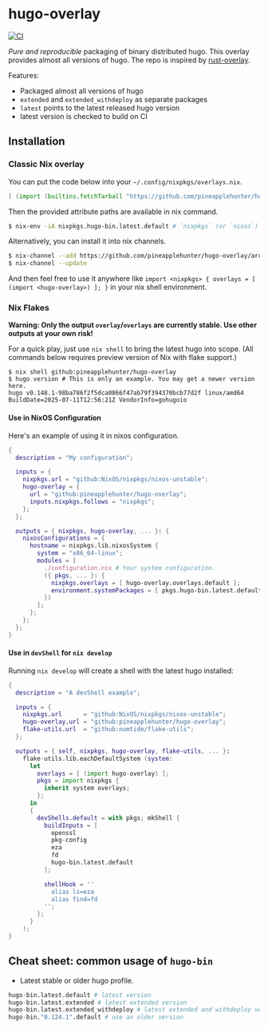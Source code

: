 # hugo-overlay
[![CI](https://github.com/pineapplehunter/hugo-overlay/actions/workflows/ci.yml/badge.svg)](https://github.com/pineapplehunter/hugo-overlay/actions/workflows/ci.yml)

_Pure and reproducible_ packaging of binary distributed hugo.
This overlay provides almost all versions of hugo.
The repo is inspired by [rust-overlay](https://github.com/oxalica/rust-overlay).

Features:

- Packaged almost all versions of hugo
- `extended` and `extended_withdeploy` as separate packages
- `latest` points to the latest released hugo version
- latest version is checked to build on CI

## Installation

### Classic Nix overlay

You can put the code below into your `~/.config/nixpkgs/overlays.nix`.
```nix
[ (import (builtins.fetchTarball "https://github.com/pineapplehunter/hugo-overlay/archive/main.tar.gz")) ]
```
Then the provided attribute paths are available in nix command.
```bash
$ nix-env -iA nixpkgs.hugo-bin.latest.default # `nixpkgs` (or `nixos`) is your nixpkgs channel name.
```

Alternatively, you can install it into nix channels.
```bash
$ nix-channel --add https://github.com/pineapplehunter/hugo-overlay/archive/main.tar.gz hugo-overlay
$ nix-channel --update
```
And then feel free to use it anywhere like
`import <nixpkgs> { overlays = [ (import <hugo-overlay>) ]; }` in your nix shell environment.

### Nix Flakes

**Warning: Only the output `overlay`/`overlays` are currently stable. Use other outputs at your own risk!**

For a quick play, just use `nix shell` to bring the latest hugo into scope.
(All commands below requires preview version of Nix with flake support.)
```shell
$ nix shell github:pineapplehunter/hugo-overlay
$ hugo version # This is only an example. You may get a newer version here.
hugo v0.148.1-98ba786f2f5dca0866f47ab79f394370bcb77d2f linux/amd64 BuildDate=2025-07-11T12:56:21Z VendorInfo=gohugoio
```

#### Use in NixOS Configuration

Here's an example of using it in nixos configuration.
```nix
{
  description = "My configuration";

  inputs = {
    nixpkgs.url = "github:NixOS/nixpkgs/nixos-unstable";
    hugo-overlay = {
      url = "github:pineapplehunter/hugo-overlay";
      inputs.nixpkgs.follows = "nixpkgs";
    };
  };

  outputs = { nixpkgs, hugo-overlay, ... }: {
    nixosConfigurations = {
      hostname = nixpkgs.lib.nixosSystem {
        system = "x86_64-linux";
        modules = [
          ./configuration.nix # Your system configuration.
          ({ pkgs, ... }: {
            nixpkgs.overlays = [ hugo-overlay.overlays.default ];
            environment.systemPackages = [ pkgs.hugo-bin.latest.default ];
          })
        ];
      };
    };
  };
}
```

#### Use in `devShell` for `nix develop`

Running `nix develop` will create a shell with the latest hugo installed:

```nix
{
  description = "A devShell example";

  inputs = {
    nixpkgs.url      = "github:NixOS/nixpkgs/nixos-unstable";
    hugo-overlay.url = "github:pineapplehunter/hugo-overlay";
    flake-utils.url  = "github:numtide/flake-utils";
  };

  outputs = { self, nixpkgs, hugo-overlay, flake-utils, ... }:
    flake-utils.lib.eachDefaultSystem (system:
      let
        overlays = [ (import hugo-overlay) ];
        pkgs = import nixpkgs {
          inherit system overlays;
        };
      in
      {
        devShells.default = with pkgs; mkShell {
          buildInputs = [
            openssl
            pkg-config
            eza
            fd
            hugo-bin.latest.default
          ];

          shellHook = ''
            alias ls=eza
            alias find=fd
          '';
        };
      }
    );
}

```

## Cheat sheet: common usage of `hugo-bin`

- Latest stable or older hugo profile.

```nix
hugo-bin.latest.default # latest version
hugo-bin.latest.extended # latest extended version
hugo-bin.latest.extended_withdeploy # latest extended and withdeploy version
hugo-bin."0.124.1".default # use an older version
```
